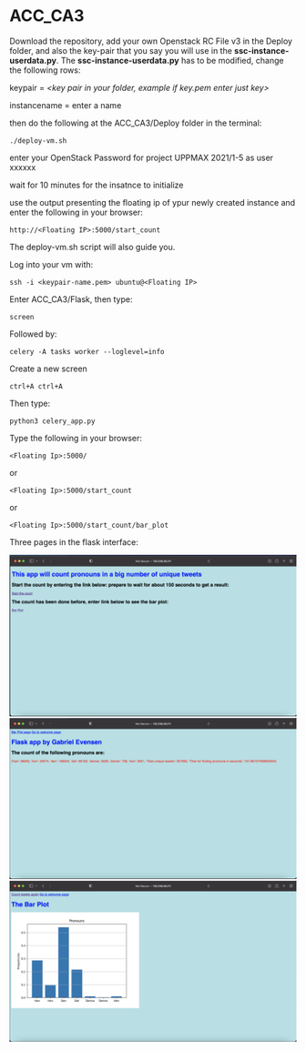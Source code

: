 # ACC_CA3

Download the repository, add your own Openstack RC File v3 in the Deploy folder, and also the key-pair that you say you will use in the **ssc-instance-userdata.py**. The **ssc-instance-userdata.py** has to be modified, change the following rows:


keypair = _<key pair in your folder, example if key.pem enter just key>_


instancename = enter a name
  
then do the following at the ACC_CA3/Deploy folder in the terminal:

```
./deploy-vm.sh
```
enter your OpenStack Password for project UPPMAX 2021/1-5 as user xxxxxx
  
wait for 10 minutes for the insatnce to initialize
  
use the output presenting the floating ip of ypur newly created instance and enter the following in your browser:
  
```
http://<Floating IP>:5000/start_count
```
  
  
The deploy-vm.sh script will also guide you.

Log into your vm with:

```
ssh -i <keypair-name.pem> ubuntu@<Floating IP>
```
Enter ACC_CA3/Flask, then type:

```
screen
```
Followed by:
```
celery -A tasks worker --loglevel=info
```
Create a new screen 
```
ctrl+A ctrl+A
```
Then type:
```
python3 celery_app.py
```
Type the following in your browser:

```
<Floating Ip>:5000/
```
or

```
<Floating Ip>:5000/start_count
```
or

```
<Floating Ip>:5000/start_count/bar_plot
```


Three pages in the flask interface:

![Welcome page](Welcomepage.png)
![Count page](countpage.png)
![Bae plot page](barplot.png)
